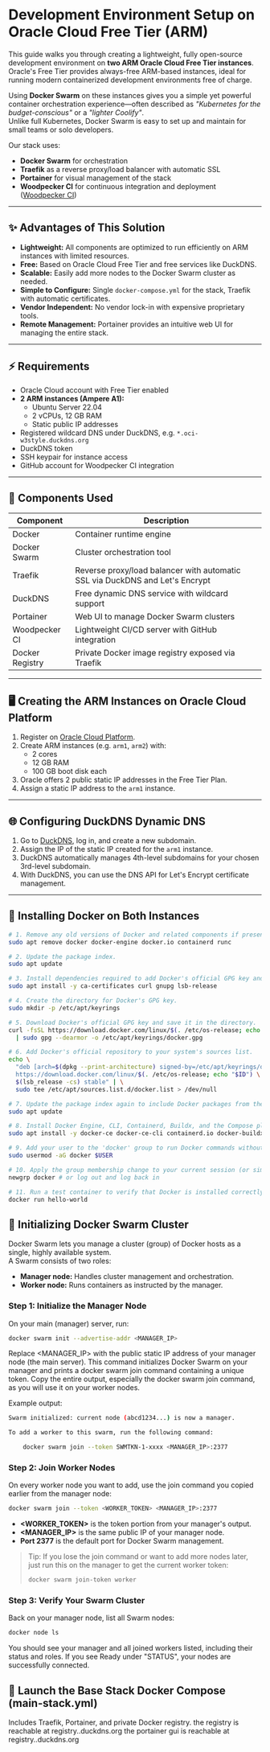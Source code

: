 # Development Environment Setup on Oracle Cloud Free Tier (ARM)

This guide walks you through creating a lightweight, fully open-source development environment on **two ARM Oracle Cloud Free Tier instances**.  
Oracle's Free Tier provides always-free ARM-based instances, ideal for running modern containerized development environments free of charge.

Using **Docker Swarm** on these instances gives you a simple yet powerful container orchestration experience—often described as _"Kubernetes for the budget-conscious"_ or a _"lighter Coolify"_.  
Unlike full Kubernetes, Docker Swarm is easy to set up and maintain for small teams or solo developers.

Our stack uses:

- **Docker Swarm** for orchestration
- **Traefik** as a reverse proxy/load balancer with automatic SSL
- **Portainer** for visual management of the stack
- **Woodpecker CI** for continuous integration and deployment ([Woodpecker CI](https://woodpecker-ci.org/))

---

## ✨ Advantages of This Solution

- **Lightweight:** All components are optimized to run efficiently on ARM instances with limited resources.
- **Free:** Based on Oracle Cloud Free Tier and free services like DuckDNS.
- **Scalable:** Easily add more nodes to the Docker Swarm cluster as needed.
- **Simple to Configure:** Single `docker-compose.yml` for the stack, Traefik with automatic certificates.
- **Vendor Independent:** No vendor lock-in with expensive proprietary tools.
- **Remote Management:** Portainer provides an intuitive web UI for managing the entire stack.

---

## ⚡ Requirements

- Oracle Cloud account with Free Tier enabled
- **2 ARM instances (Ampere A1):**
  - Ubuntu Server 22.04
  - 2 vCPUs, 12 GB RAM
  - Static public IP addresses
- Registered wildcard DNS under DuckDNS, e.g. `*.oci-w3style.duckdns.org`
- DuckDNS token
- SSH keypair for instance access
- GitHub account for Woodpecker CI integration

---

## 🔹 Components Used

| Component         | Description                                                                  |
|-------------------|------------------------------------------------------------------------------|
| Docker            | Container runtime engine                                                     |
| Docker Swarm      | Cluster orchestration tool                                                   |
| Traefik           | Reverse proxy/load balancer with automatic SSL via DuckDNS and Let's Encrypt |
| DuckDNS           | Free dynamic DNS service with wildcard support                               |
| Portainer         | Web UI to manage Docker Swarm clusters                                       |
| Woodpecker CI     | Lightweight CI/CD server with GitHub integration                             |
| Docker Registry   | Private Docker image registry exposed via Traefik                            |

---

## 🖥️ Creating the ARM Instances on Oracle Cloud Platform

1. Register on [Oracle Cloud Platform](https://cloud.oracle.com/).
2. Create ARM instances (e.g. `arm1`, `arm2`) with:
    - 2 cores
    - 12 GB RAM
    - 100 GB boot disk each
3. Oracle offers 2 public static IP addresses in the Free Tier Plan.
4. Assign a static IP address to the `arm1` instance.

---

## 🌐 Configuring DuckDNS Dynamic DNS

1. Go to [DuckDNS](https://www.duckdns.org/), log in, and create a new subdomain.
2. Assign the IP of the static IP created for the `arm1` instance.
3. DuckDNS automatically manages 4th-level subdomains for your chosen 3rd-level subdomain.
4. With DuckDNS, you can use the DNS API for Let's Encrypt certificate management.

---

## 👷 Installing Docker on Both Instances

```sh
# 1. Remove any old versions of Docker and related components if present.
sudo apt remove docker docker-engine docker.io containerd runc

# 2. Update the package index.
sudo apt update

# 3. Install dependencies required to add Docker's official GPG key and repository.
sudo apt install -y ca-certificates curl gnupg lsb-release

# 4. Create the directory for Docker's GPG key.
sudo mkdir -p /etc/apt/keyrings

# 5. Download Docker's official GPG key and save it in the directory.
curl -fsSL https://download.docker.com/linux/$(. /etc/os-release; echo "$ID")/gpg \
  | sudo gpg --dearmor -o /etc/apt/keyrings/docker.gpg

# 6. Add Docker's official repository to your system's sources list.
echo \
  "deb [arch=$(dpkg --print-architecture) signed-by=/etc/apt/keyrings/docker.gpg] \
  https://download.docker.com/linux/$(. /etc/os-release; echo "$ID") \
  $(lsb_release -cs) stable" | \
  sudo tee /etc/apt/sources.list.d/docker.list > /dev/null

# 7. Update the package index again to include Docker packages from the new repository.
sudo apt update

# 8. Install Docker Engine, CLI, Containerd, Buildx, and the Compose plugin.
sudo apt install -y docker-ce docker-ce-cli containerd.io docker-buildx-plugin docker-compose-plugin

# 9. Add your user to the 'docker' group to run Docker commands without sudo.
sudo usermod -aG docker $USER

# 10. Apply the group membership change to your current session (or simply log out and log back in).
newgrp docker # or log out and log back in

# 11. Run a test container to verify that Docker is installed correctly.
docker run hello-world
```

## 🌟 Initializing Docker Swarm Cluster

Docker Swarm lets you manage a cluster (group) of Docker hosts as a single, highly available system.  
A Swarm consists of two roles:
- **Manager node:** Handles cluster management and orchestration.
- **Worker node:** Runs containers as instructed by the manager.

### Step 1: Initialize the Manager Node

On your main (manager) server, run:

```sh
docker swarm init --advertise-addr <MANAGER_IP>
```

Replace <MANAGER_IP> with the public static IP address of your manager node (the main server).
This command initializes Docker Swarm on your manager and prints a docker swarm join command containing a unique token.
Copy the entire output, especially the docker swarm join command, as you will use it on your worker nodes.

Example output:

```sh
Swarm initialized: current node (abcd1234...) is now a manager.

To add a worker to this swarm, run the following command:

    docker swarm join --token SWMTKN-1-xxxx <MANAGER_IP>:2377
```

### Step 2: Join Worker Nodes

On every worker node you want to add, use the join command you copied earlier from the manager node:

```sh
docker swarm join --token <WORKER_TOKEN> <MANAGER_IP>:2377
```

- **<WORKER_TOKEN>** is the token portion from your manager's output.
- **<MANAGER_IP>** is the same public IP of your manager node.
- **Port 2377** is the default port for Docker Swarm management.

>Tip:
>If you lose the join command or want to add more nodes later, just run this on the manager to get the current worker token:
>```sh
>docker swarm join-token worker
>```

### Step 3: Verify Your Swarm Cluster

Back on your manager node, list all Swarm nodes:

```sh
docker node ls
```
You should see your manager and all joined workers listed, including their status and roles.
If you see Ready under "STATUS", your nodes are successfully connected.

## 🧰 Launch the Base Stack Docker Compose (main-stack.yml)
Includes Traefik, Portainer, and private Docker registry.
the registry is reachable at registry.<your-subdomain>.duckdns.org
the portainer gui is reachable at registry.<your-subdomain>.duckdns.org

